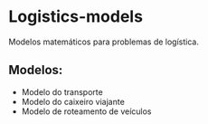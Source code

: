 # Logistics-models
Modelos matemáticos para problemas de logística.

## Modelos:
- Modelo do transporte
- Modelo do caixeiro viajante
- Modelo de roteamento de veículos
